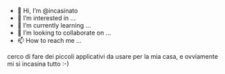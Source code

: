 - 👋 Hi, I’m @incasinato
- 👀 I’m interested in ...
- 🌱 I’m currently learning ...
- 💞️ I’m looking to collaborate on ...
- 📫 How to reach me ...

<!---
incasinato/incasinato is a ✨ special ✨ repository because its `README.md` (this file) appears on your GitHub profile.
You can click the Preview link to take a look at your changes.
--->cerco di fare dei piccoli applicativi da usare per la mia casa, e ovviamente mi si incasina tutto :-)
